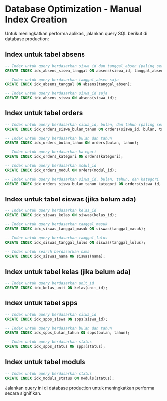 # Database Optimization - Manual Index Creation

Untuk meningkatkan performa aplikasi, jalankan query SQL berikut di database production:

## Index untuk tabel absens
```sql
-- Index untuk query berdasarkan siswa_id dan tanggal_absen (paling sering digunakan)
CREATE INDEX idx_absens_siswa_tanggal ON absens(siswa_id, tanggal_absen);

-- Index untuk query berdasarkan tanggal_absen saja
CREATE INDEX idx_absens_tanggal ON absens(tanggal_absen);

-- Index untuk query berdasarkan siswa_id saja
CREATE INDEX idx_absens_siswa ON absens(siswa_id);
```

## Index untuk tabel orders
```sql
-- Index untuk query berdasarkan siswa_id, bulan, dan tahun (paling sering digunakan)
CREATE INDEX idx_orders_siswa_bulan_tahun ON orders(siswa_id, bulan, tahun);

-- Index untuk query berdasarkan bulan dan tahun
CREATE INDEX idx_orders_bulan_tahun ON orders(bulan, tahun);

-- Index untuk query berdasarkan kategori
CREATE INDEX idx_orders_kategori ON orders(kategori);

-- Index untuk query berdasarkan modul_id
CREATE INDEX idx_orders_modul ON orders(modul_id);

-- Index untuk query berdasarkan siswa_id, bulan, tahun, dan kategori
CREATE INDEX idx_orders_siswa_bulan_tahun_kategori ON orders(siswa_id, bulan, tahun, kategori);
```

## Index untuk tabel siswas (jika belum ada)
```sql
-- Index untuk query berdasarkan kelas_id
CREATE INDEX idx_siswas_kelas ON siswas(kelas_id);

-- Index untuk query berdasarkan tanggal_masuk
CREATE INDEX idx_siswas_tanggal_masuk ON siswas(tanggal_masuk);

-- Index untuk query berdasarkan tanggal_lulus
CREATE INDEX idx_siswas_tanggal_lulus ON siswas(tanggal_lulus);

-- Index untuk search berdasarkan nama
CREATE INDEX idx_siswas_nama ON siswas(nama);
```

## Index untuk tabel kelas (jika belum ada)
```sql
-- Index untuk query berdasarkan unit_id
CREATE INDEX idx_kelas_unit ON kelas(unit_id);
```

## Index untuk tabel spps
```sql
-- Index untuk query berdasarkan siswa_id
CREATE INDEX idx_spps_siswa ON spps(siswa_id);

-- Index untuk query berdasarkan bulan dan tahun
CREATE INDEX idx_spps_bulan_tahun ON spps(bulan, tahun);

-- Index untuk query berdasarkan status
CREATE INDEX idx_spps_status ON spps(status);
```

## Index untuk tabel moduls
```sql
-- Index untuk query berdasarkan status
CREATE INDEX idx_moduls_status ON moduls(status);
```

Jalankan query ini di database production untuk meningkatkan performa secara signifikan.
